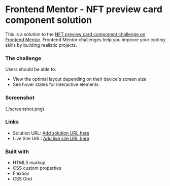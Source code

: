# Frontend Mentor - NFT preview card component solution

This is a solution to the [NFT preview card component challenge on Frontend Mentor](https://www.frontendmentor.io/challenges/nft-preview-card-component-SbdUL_w0U). Frontend Mentor challenges help you improve your coding skills by building realistic projects.

### The challenge

Users should be able to:

- View the optimal layout depending on their device's screen size
- See hover states for interactive elements

### Screenshot

(./screenshot.png)

### Links

- Solution URL: [Add solution URL here](https://github.com/Smgy94/front-end-mentor-projects/tree/main/nft-card)
- Live Site URL: [Add live site URL here](https://smgy94.github.io/front-end-mentor-projects/nft-card/)

### Built with

- HTML5 markup
- CSS custom properties
- Flexbox
- CSS Grid
